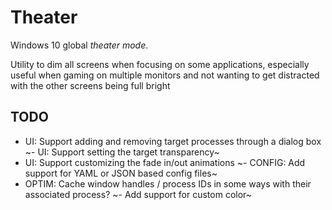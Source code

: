 # Theater

Windows 10 global *theater mode*.

Utility to dim all screens when focusing on some applications, especially useful when gaming on multiple monitors and not wanting to get distracted with the other screens being full bright

## TODO
- UI: Support adding and removing target processes through a dialog box
~- UI: Support setting the target transparency~
- UI: Support customizing the fade in/out animations
~- CONFIG: Add support for YAML or JSON based config files~
- OPTIM: Cache window handles / process IDs in some ways with their associated process?
~- Add support for custom color~
